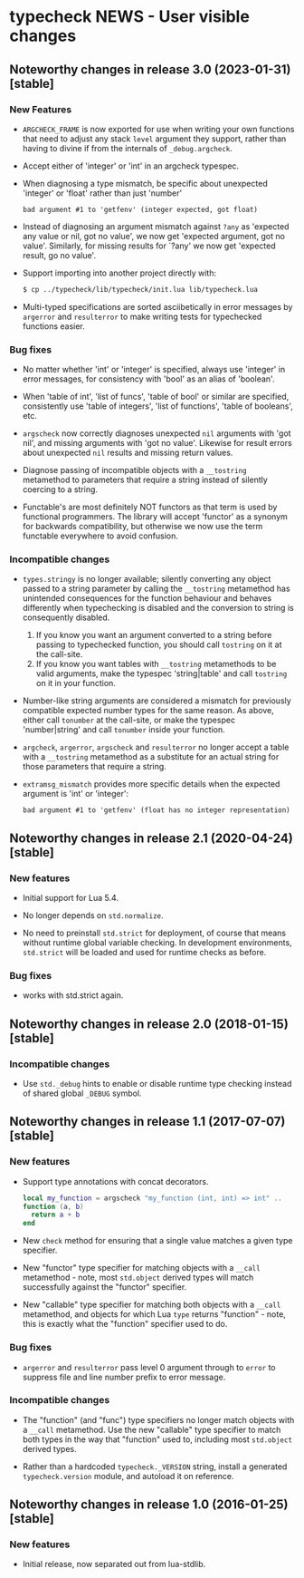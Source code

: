 # typecheck NEWS - User visible changes

## Noteworthy changes in release 3.0 (2023-01-31) [stable]

### New Features

  - `ARGCHECK_FRAME` is now exported for use when writing your own
    functions that need to adjust any stack `level` argument they
    support, rather than having to divine if from the internals of
    `_debug.argcheck`.

  - Accept either of 'integer' or 'int' in an argcheck typespec.

  - When diagnosing a type mismatch, be specific about unexpected
    'integer' or 'float' rather than just 'number'

    ```
    bad argument #1 to 'getfenv' (integer expected, got float)
    ```

  - Instead of diagnosing an argument mismatch against `?any` as
    'expected any value or nil, got no value', we now get
    'expected argument, got no value'.  Similarly, for missing
    results for `?any' we now get 'expected result, go no value'.

  - Support importing into another project directly with:

    ```sh
    $ cp ../typecheck/lib/typecheck/init.lua lib/typecheck.lua
    ```

  - Multi-typed specifications are sorted asciibetically in error
    messages by `argerror` and `resulterror` to make writing tests
    for typechecked functions easier.

### Bug fixes

  - No matter whether 'int' or 'integer' is specified, always use
    'integer' in error messages, for consistency with 'bool' as an
    alias of 'boolean'.

  - When 'table of int', 'list of funcs', 'table of bool' or
    similar are specified, consistently use 'table of integers',
    'list of functions', 'table of booleans', etc.

  - `argscheck` now correctly diagnoses unexpected `nil` arguments
    with 'got nil', and missing arguments with 'got no value'.
    Likewise for result errors about unexpected `nil` results and
    missing return values.

  - Diagnose passing of incompatible objects with a `__tostring`
    metamethod to parameters that require a string instead of silently
    coercing to a string.

  - Functable's are most definitely NOT functors as that term is used
    by functional programmers.  The library will accept 'functor'
    as a synonym for backwards compatibility, but otherwise we now
    use the term functable everywhere to avoid confusion.

### Incompatible changes

  - `types.stringy` is no longer available; silently converting any
    object passed to a string parameter by calling the `__tostring`
    metamethod has unintended consequences for the function behaviour
    and behaves differently when typechecking is disabled and the
    conversion to string is consequently disabled.

    1. If you know you want an argument converted to a string before
       passing to typechecked function, you should call `tostring` on
       it at the call-site.
    2. If you know you want tables with `__tostring` metamethods to
       be valid arguments, make the typespec 'string|table' and call
       `tostring` on it in your function.

  - Number-like string arguments are considered a mismatch for
    previously compatible expected number types for the same reason.
    As above, either call `tonumber` at the call-site, or make the
    typespec 'number|string' and call `tonumber` inside your function.

  - `argcheck`, `argerror`, `argscheck` and `resulterror` no longer
    accept a table with a `__tostring` metamethod as a substitute for
    an actual string for those parameters that require a string.

  - `extramsg_mismatch` provides more specific details when the
    expected argument is 'int' or 'integer':

    ```
    bad argument #1 to 'getfenv' (float has no integer representation)
    ```


## Noteworthy changes in release 2.1 (2020-04-24) [stable]

### New features

  - Initial support for Lua 5.4.

  - No longer depends on `std.normalize`.

  - No need to preinstall `std.strict` for deployment, of course that
    means without runtime global variable checking.  In development
    environments, `std.strict` will be loaded and used for runtime
    checks as before.

### Bug fixes

  - works with std.strict again.


## Noteworthy changes in release 2.0 (2018-01-15) [stable]

### Incompatible changes

  - Use `std._debug` hints to enable or disable runtime type
    checking instead of shared global `_DEBUG` symbol.


## Noteworthy changes in release 1.1 (2017-07-07) [stable]

### New features

  - Support type annotations with concat decorators.

    ```lua
    local my_function = argscheck "my_function (int, int) => int" ..
    function (a, b)
      return a + b
    end
    ```

  - New `check` method for ensuring that a single value matches a
    given type specifier.

  - New "functor" type specifier for matching objects with a `__call`
    metamethod - note, most `std.object` derived types will match
    successfully against the "functor" specifier.

  - New "callable" type specifier for matching both objects with a
    `__call` metamethod, and objects for which Lua `type` returns
    "function" - note, this is exactly what the "function" specifier
    used to do.

### Bug fixes

  - `argerror` and `resulterror` pass level 0 argument through to
    `error` to suppress file and line number prefix to error message.

### Incompatible changes

  - The "function" (and "func") type specifiers no longer match objects
    with a `__call` metamethod.  Use the new "callable" type specifier
    to match both types in the way that "function" used to, including
    most `std.object` derived types.

  - Rather than a hardcoded `typecheck._VERSION` string, install a
    generated `typecheck.version` module, and autoload it on reference.


## Noteworthy changes in release 1.0 (2016-01-25) [stable]

### New features

  - Initial release, now separated out from lua-stdlib.
